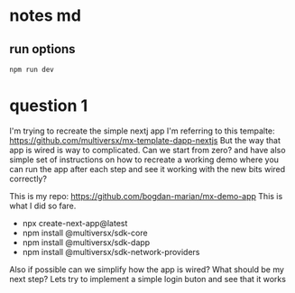 # notes md

## run options
```bash
npm run dev
```

# question 1
I'm trying to recreate the simple nextj app 
I'm referring to this tempalte: https://github.com/multiversx/mx-template-dapp-nextjs
But the way that app is wired is way to complicated. Can we start from zero? and have also simple set of instructions on how to recreate a working demo where you can run the app after each step and see it working with the new bits wired correctly?

This is my repo: https://github.com/bogdan-marian/mx-demo-app
This is what I did so fare. 
- npx create-next-app@latest
- npm install @multiversx/sdk-core
- npm install @multiversx/sdk-dapp
- npm install @multiversx/sdk-network-providers

Also if possible can we simplify how the app is wired?
What should be my next step? 
Lets try to implement a simple login buton and see that it works
